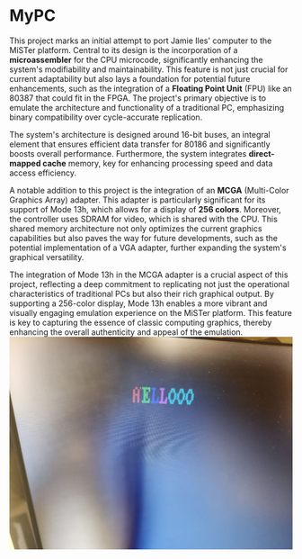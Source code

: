 # MyPC

This project marks an initial attempt to port Jamie Iles' computer to the MiSTer platform. Central to its design is the incorporation of a **microassembler** for the CPU microcode, significantly enhancing the system's modifiability and maintainability. This feature is not just crucial for current adaptability but also lays a foundation for potential future enhancements, such as the integration of a **Floating Point Unit** (FPU) like an 80387 that could fit in the FPGA. The project's primary objective is to emulate the architecture and functionality of a traditional PC, emphasizing binary compatibility over cycle-accurate replication.

The system's architecture is designed around 16-bit buses, an integral element that ensures efficient data transfer for 80186 and significantly boosts overall performance. Furthermore, the system integrates **direct-mapped cache** memory, key for enhancing processing speed and data access efficiency.

A notable addition to this project is the integration of an **MCGA** (Multi-Color Graphics Array) adapter. This adapter is particularly significant for its support of Mode 13h, which allows for a display of **256 colors**. Moreover, the controller uses SDRAM for video, which is shared with the CPU. This shared memory architecture not only optimizes the current graphics capabilities but also paves the way for future developments, such as the potential implementation of a VGA adapter, further expanding the system's graphical versatility.

The integration of Mode 13h in the MCGA adapter is a crucial aspect of this project, reflecting a deep commitment to replicating not just the operational characteristics of traditional PCs but also their rich graphical output. By supporting a 256-color display, Mode 13h enables a more vibrant and visually engaging emulation experience on the MiSTer platform. This feature is key to capturing the essence of classic computing graphics, thereby enhancing the overall authenticity and appeal of the emulation.
![Booting](https://github.com/waldoalvarez00/MyPC/blob/main/img/bootshot.jpg?raw=true)
